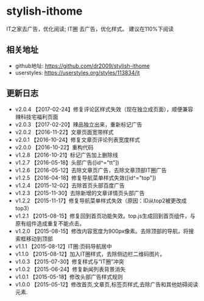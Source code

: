 # stylish-ithome
IT之家去广告，优化阅读; IT圈 去广告，优化样式。
建议在110%下阅读

## 相关地址
- github地址: https://github.com/dr2009/stylish-ithome
- userstyles: https://userstyles.org/styles/113834/it

## 更新日志
- v2.0.4 【2017-02-24】修复评论区样式失效（现在独立成页面），顺便兼容辣科技宅福利页面
- v2.0.3 【2017-02-20】辣品独立出来，重新标记广告
- v2.0.2 【2016-11-22】文章页面宽带样式
- v2.0.1 【2016-10-24】修复文章页评论列表宽度样式
- v2.0.0 【2016-10-22】重构代码
- v1.2.8 【2016-10-21】标记广告加上删除线
- v1.2.7 【2016-05-18】头部广告([id^="tt"])
- v1.2.6 【2016-05-12】去除文章页广告，去除文章顶部IT圈广告
- v1.2.5 【2016-04-18】修复导航菜单样式失效([id^="top"])
- v1.2.4 【2015-12-02】去除首页头部百度广告
- v1.2.3 【2015-11-30】去除新增的文章详情页头部广告
- v1.2.2 【2015-11-17】修复导航菜单样式失效（原因：ID从top2被更改成top3）
- v1.2.1 【2015-08-15】修复回到首页功能失效。top.js生成回到首页组件，与原有组件造成重复不能点击。
- v1.2.0 【2015-08-15】修改内容宽度为900px像素。去除顶部的导航，将搜索框移动到顶部   
- v1.1.1 【2015-08-12】IT圈:页码导航居中 
- v1.1.0 【2015-08-12】加入IT圈样式，去除侧边栏二维码图片。
- v1.0.3 【2015-07-30】修复样式与“IT圈”冲突
- v1.0.2 【2015-06-24】修复新闻列表背景消失
- v1.0.1 【2015-05-18】修改头部广告样式规则
- v1.0.0 【2015-05-12】修改首页,文章页,标签页样式,去除广告和其他妨碍阅读元素.
